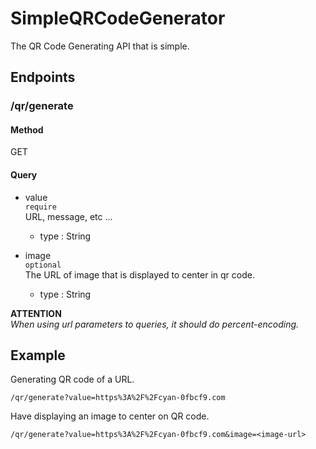 # SimpleQRCodeGenerator
The QR Code Generating API that is simple.

## Endpoints
### /qr/generate

#### Method
GET

#### Query
* value  
`require`  
URL, message, etc ...  
    * type : String

* image  
`optional`  
The URL of image that is displayed to center in qr code.
    * type : String
    
**ATTENTION**  
*When using url parameters to queries, it should do percent-encoding.*
    
## Example
Generating QR code of a URL.  

```text
/qr/generate?value=https%3A%2F%2Fcyan-0fbcf9.com
```

Have displaying an image to center on QR code.
```text
/qr/generate?value=https%3A%2F%2Fcyan-0fbcf9.com&image=<image-url>
```
